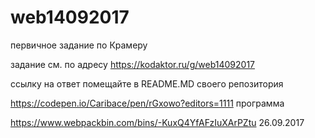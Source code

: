 # web14092017
первичное задание по Крамеру

задание см. по адресу
https://kodaktor.ru/g/web14092017

ссылку на ответ помещайте в README.MD своего репозитория

https://codepen.io/Caribace/pen/rGxowo?editors=1111 программа 

https://www.webpackbin.com/bins/-KuxQ4YfAFzIuXArPZtu 26.09.2017
